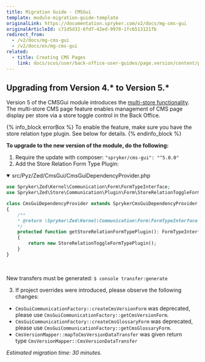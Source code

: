 ```yaml
---
title: Migration Guide - CMSGui
template: module-migration-guide-template
originalLink: https://documentation.spryker.com/v2/docs/mg-cms-gui
originalArticleId: c71d5d32-6fd7-42ed-9970-1fc6513121fb
redirect_from:
  - /v2/docs/mg-cms-gui
  - /v2/docs/en/mg-cms-gui
related:
  - title: Creating CMS Pages
    link: docs/scos/user/back-office-user-guides/page.version/content/pages/creating-cms-pages.html
---
```


## Upgrading from Version 4.* to Version 5.*

Version 5 of the CMSGui module introduces the [multi-store functionality](https://documentation.spryker.com/v2/docs/cms-pages-overview). The multi-store CMS page feature enables management of CMS page display per store via a store toggle control in the Back Office.

{% info_block errorBox %}
To enable the feature, make sure you have the store relation type plugin. See below for details.
{% endinfo_block %}

**To upgrade to the new version of the module, do the following:**

1. Require the update with composer: `"spryker/cms-gui": "^5.0.0"`
2. Add the Store Relation Form Type Plugin:

<details open>
<summary markdown='span'>src/Pyz/Zed/CmsGui/CmsGuiDependencyProvider.php</summary>

```php
use Spryker\Zed\Kernel\Communication\Form\FormTypeInterface;
use Spryker\Zed\Store\Communication\Plugin\Form\StoreRelationToggleFormTypePlugin;

class CmsGuiDependencyProvider extends SprykerCmsGuiDependencyProvider
{
	/**
	* @return \Spryker\Zed\Kernel\Communication\Form\FormTypeInterface
	*/
	protected function getStoreRelationFormTypePlugin(): FormTypeInterface
	{
		return new StoreRelationToggleFormTypePlugin();
	}
}
```

</br>
</details>
    
New transfers must be generated:
`$ console transfer:generate`

3. If project overrides were introduced, please observe the following changes:
* `CmsGuiCommunicationFactory::createCmsVersionForm` was deprecated, please use `CmsGuiCommunicationFactory::getCmsVersionForm`.
* `CmsGuiCommunicationFactory::createCmsGlossaryForm` was deprecated, please use `CmsGuiCommunicationFactory::getCmsGlossaryForm`.
* `CmsVersionMapper::mapToCmsVersionDataTransfer` was given return type `CmsVersionMapper::CmsVersionDataTransfer`

_Estimated migration time: 30 minutes._

<!-- Last review date: Mar 11, 2019- by Alexander Veselov, Yuliia Boiko -->
